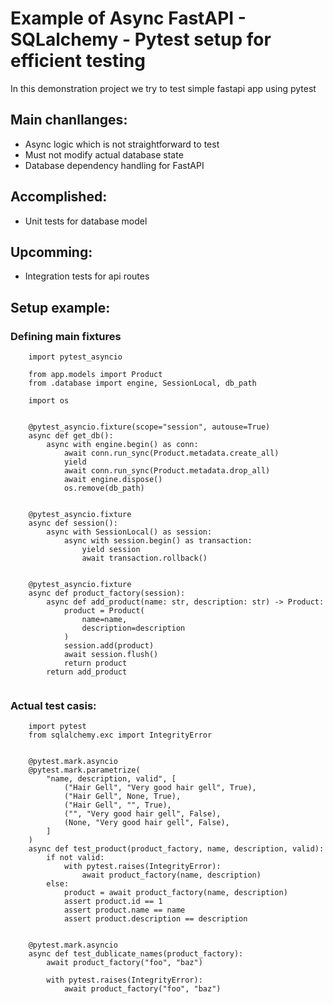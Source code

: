 # Example of Async FastAPI - SQLalchemy - Pytest setup for efficient testing

In this demonstration project we try to test simple fastapi app using pytest

## Main chanllanges:
- Async logic which is not straightforward to test
- Must not modify actual database state
- Database dependency handling for FastAPI

## Accomplished:
- Unit tests for database model

## Upcomming:
- Integration tests for api routes

## Setup example:
### Defining main fixtures

```
    import pytest_asyncio

    from app.models import Product
    from .database import engine, SessionLocal, db_path

    import os


    @pytest_asyncio.fixture(scope="session", autouse=True)
    async def get_db():
        async with engine.begin() as conn:
            await conn.run_sync(Product.metadata.create_all)
            yield
            await conn.run_sync(Product.metadata.drop_all)
            await engine.dispose()
            os.remove(db_path)


    @pytest_asyncio.fixture
    async def session():
        async with SessionLocal() as session:
            async with session.begin() as transaction:
                yield session
                await transaction.rollback()


    @pytest_asyncio.fixture
    async def product_factory(session):
        async def add_product(name: str, description: str) -> Product:
            product = Product(
                name=name,
                description=description
            )
            session.add(product)
            await session.flush()
            return product
        return add_product
        
```

### Actual test casis:

```
    import pytest
    from sqlalchemy.exc import IntegrityError


    @pytest.mark.asyncio
    @pytest.mark.parametrize(
        "name, description, valid", [
            ("Hair Gell", "Very good hair gell", True),
            ("Hair Gell", None, True),
            ("Hair Gell", "", True),
            ("", "Very good hair gell", False),
            (None, "Very good hair gell", False),
        ]
    )
    async def test_product(product_factory, name, description, valid):
        if not valid:
            with pytest.raises(IntegrityError):
                await product_factory(name, description)
        else:
            product = await product_factory(name, description)
            assert product.id == 1
            assert product.name == name
            assert product.description == description


    @pytest.mark.asyncio
    async def test_dublicate_names(product_factory):
        await product_factory("foo", "baz")
        
        with pytest.raises(IntegrityError):
            await product_factory("foo", "baz")

```